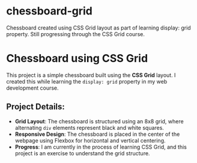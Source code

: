 # chessboard-grid
Chessboard created using CSS Grid layout as part of learning display: grid property. Still progressing through the CSS Grid course.
# Chessboard using CSS Grid

This project is a simple chessboard built using the **CSS Grid** layout. I created this while learning the `display: grid` property in my web development course.

## Project Details:
- **Grid Layout**: The chessboard is structured using an 8x8 grid, where alternating `div` elements represent black and white squares.
- **Responsive Design**: The chessboard is placed in the center of the webpage using Flexbox for horizontal and vertical centering.
- **Progress**: I am currently in the process of learning CSS Grid, and this project is an exercise to understand the grid structure.
